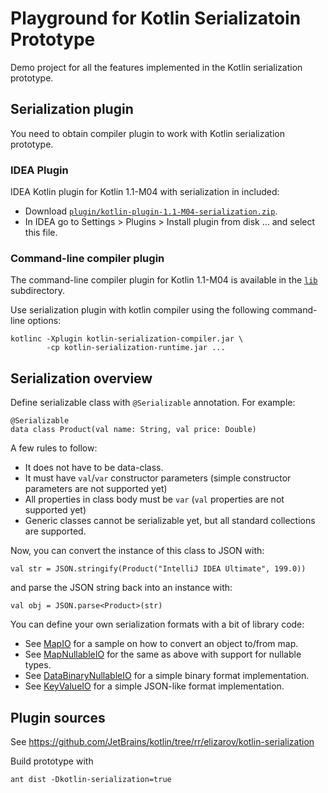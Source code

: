 # Playground for Kotlin Serializatoin Prototype

Demo project for all the features implemented in the Kotlin serialization prototype.

## Serialization plugin

You need to obtain compiler plugin to work with Kotlin serialization prototype. 

### IDEA Plugin

IDEA Kotlin plugin for Kotlin 1.1-M04 with serialization in included:

* Download [`plugin/kotlin-plugin-1.1-M04-serialization.zip`](plugin/kotlin-plugin-1.1-M04-serialization.zip).
* In IDEA go to Settings > Plugins > Install plugin from disk ... and select this file.

### Command-line compiler plugin

The command-line compiler plugin for Kotlin 1.1-M04 is available in the [`lib`](#lib) subdirectory.

Use serialization plugin with kotlin compiler using the following command-line options:

```
kotlinc -Xplugin kotlin-serialization-compiler.jar \
        -cp kotlin-serialization-runtime.jar ...
```

## Serialization overview

Define serializable class with `@Serializable` annotation. For example:

```
@Serializable
data class Product(val name: String, val price: Double)
```

A few rules to follow:
* It does not have to be data-class.
* It must have `val`/`var` constructor parameters (simple constructor parameters are not supported yet)
* All properties in class body must be `var` (`val` properties are not supported yet)
* Generic classes cannot be serializable yet, but all standard collections are supported.

Now, you can convert the instance of this class to JSON with:

```
val str = JSON.stringify(Product("IntelliJ IDEA Ultimate", 199.0))
```

and parse the JSON string back into an instance with:

```
val obj = JSON.parse<Product>(str)
```

You can define your own serialization formats with a bit of library code:

* See [MapIO](src/MapIO.kt) for a sample on how to convert an object to/from map.
* See [MapNullableIO](src/MapNullableIO.kt) for the same as above with support for nullable types.
* See [DataBinaryNullableIO](src/DataBinaryNullableIO.kt) for a simple binary format implementation.
* See [KeyValueIO](src/KeyValueIO.kt) for a simple JSON-like format implementation.

## Plugin sources

See https://github.com/JetBrains/kotlin/tree/rr/elizarov/kotlin-serialization

Build prototype with 
```
ant dist -Dkotlin-serialization=true
```
